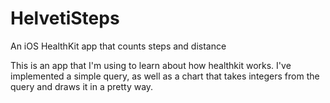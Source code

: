# HelvetiSteps
An iOS HealthKit app that counts steps and distance

This is an app that I'm using to learn about how healthkit works. I've implemented a simple query, as well as a chart that takes integers from the query and draws it in a pretty way.
